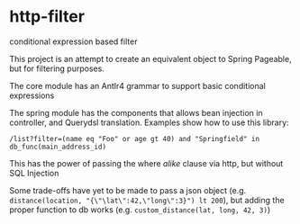 # http-filter
conditional expression based filter

This project is an attempt to create an equivalent object to Spring Pageable, but for filtering purposes.

The core module has an Antlr4 grammar to support basic conditional expressions

The spring module has the components that allows bean injection in controller, and Querydsl translation. Examples show how to use this library:

```/list?filter=(name eq "Foo" or age gt 40) and "Springfield" in db_func(main_address_id)```

This has the power of passing the where _alike_ clause via http, but without SQL Injection

Some trade-offs have yet to be made to pass a json object (e.g. `distance(location, "{\"\lat\":42,\"long\":3}") lt 200`), but adding the proper function to db works (e.g. `custom_distance(lat, long, 42, 3)`)